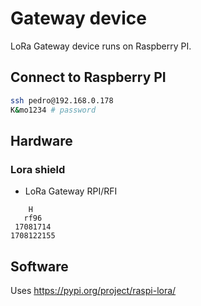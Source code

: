 # Gateway device

LoRa Gateway device runs on Raspberry PI.

## Connect to Raspberry PI

```sh
ssh pedro@192.168.0.178
K&mo1234 # password
```

## Hardware

### Lora shield

- LoRa Gateway RPI/RFI

```
    H
   rf96
 17081714
1708122155
```


## Software

Uses https://pypi.org/project/raspi-lora/
